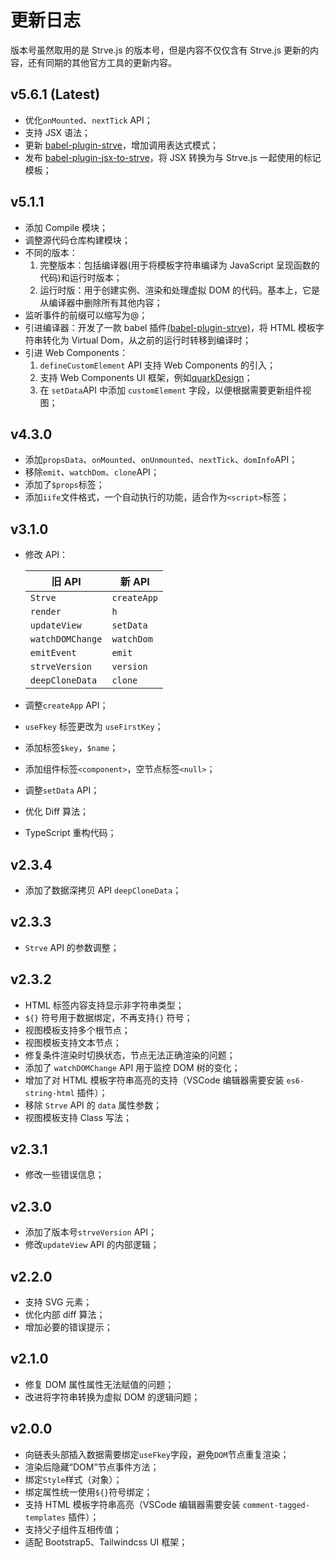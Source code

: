 # 更新日志

版本号虽然取用的是 Strve.js 的版本号，但是内容不仅仅含有 Strve.js 更新的内容，还有同期的其他官方工具的更新内容。

## v5.6.1 (Latest)

- 优化`onMounted`、`nextTick` API；
- 支持 JSX 语法；
- 更新 [babel-plugin-strve](https://www.npmjs.com/package/babel-plugin-strve)，增加调用表达式模式；
- 发布 [babel-plugin-jsx-to-strve](https://www.npmjs.com/package/babel-plugin-jsx-to-strve)，将 JSX 转换为与 Strve.js 一起使用的标记模板；

## v5.1.1

- 添加 Compile 模块；
- 调整源代码仓库构建模块；
- 不同的版本：
  1. 完整版本：包括编译器(用于将模板字符串编译为 JavaScript 呈现函数的代码)和运行时版本；
  2. 运行时版：用于创建实例、渲染和处理虚拟 DOM 的代码。基本上，它是从编译器中删除所有其他内容；
- 监听事件的前缀可以缩写为@；
- 引进编译器：开发了一款 babel 插件[(babel-plugin-strve)](https://www.npmjs.com/package/babel-plugin-strve)，将 HTML 模板字符串转化为 Virtual Dom，从之前的运行时转移到编译时；
- 引进 Web Components：
  1. `defineCustomElement` API 支持 Web Components 的引入；
  2. 支持 Web Components UI 框架，例如[quarkDesign](https://quark-design.hellobike.com/)；
  3. 在 `setData`API 中添加 `customElement` 字段，以便根据需要更新组件视图；

## v4.3.0

- 添加`propsData`、`onMounted`、`onUnmounted`、`nextTick`、`domInfo`API；
- 移除`emit`、`watchDom`、`clone`API；
- 添加了`$props`标签；
- 添加`iife`文件格式，一个自动执行的功能，适合作为`<script>`标签；

## v3.1.0

- 修改 API：

  | 旧 API           | 新 API      |
  | ---------------- | ----------- |
  | `Strve`          | `createApp` |
  | `render`         | `h`         |
  | `updateView`     | `setData`   |
  | `watchDOMChange` | `watchDom`  |
  | `emitEvent`      | `emit`      |
  | `strveVersion`   | `version`   |
  | `deepCloneData`  | `clone`     |

- 调整`createApp` API；
- `useFkey` 标签更改为 `useFirstKey`；
- 添加标签`$key`，`$name`；
- 添加组件标签`<component>`，空节点标签`<null>`；
- 调整`setData` API；
- 优化 Diff 算法；
- TypeScript 重构代码；

## v2.3.4

- 添加了数据深拷贝 API `deepCloneData`；

## v2.3.3

- `Strve` API 的参数调整；

## v2.3.2

- HTML 标签内容支持显示非字符串类型；
- `${}` 符号用于数据绑定，不再支持`{}` 符号；
- 视图模板支持多个根节点；
- 视图模板支持文本节点；
- 修复条件渲染时切换状态，节点无法正确渲染的问题；
- 添加了 `watchDOMChange` API 用于监控 DOM 树的变化；
- 增加了对 HTML 模板字符串高亮的支持（VSCode 编辑器需要安装 `es6-string-html` 插件）；
- 移除 `Strve` API 的 `data` 属性参数；
- 视图模板支持 Class 写法；

## v2.3.1

- 修改一些错误信息；

## v2.3.0

- 添加了版本号`strveVersion` API；
- 修改`updateView` API 的内部逻辑；

## v2.2.0

- 支持 SVG 元素；
- 优化内部 diff 算法；
- 增加必要的错误提示；

## v2.1.0

- 修复 DOM 属性属性无法赋值的问题；
- 改进将字符串转换为虚拟 DOM 的逻辑问题；

## v2.0.0

- 向链表头部插入数据需要绑定`useFkey`字段，避免`DOM`节点重复渲染；
- 渲染后隐藏“DOM”节点事件方法；
- 绑定`Style`样式（对象）；
- 绑定属性统一使用`${}`符号绑定；
- 支持 HTML 模板字符串高亮（VSCode 编辑器需要安装 `comment-tagged-templates` 插件）；
- 支持父子组件互相传值；
- 适配 Bootstrap5、Tailwindcss UI 框架；
